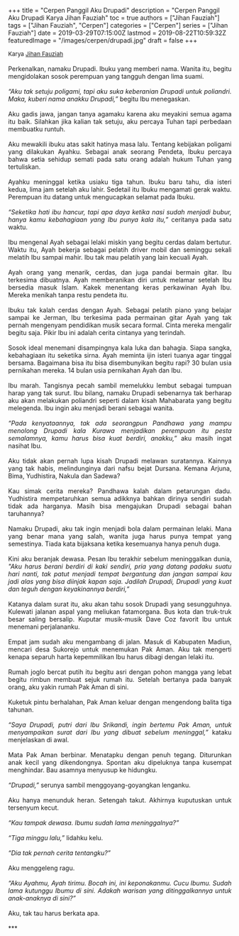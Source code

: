 +++
title = "Cerpen Panggil Aku Drupadi"
description = "Cerpen Panggil Aku Drupadi Karya Jihan Fauziah"
toc = true
authors = ["Jihan Fauziah"]
tags = ["Jihan Fauziah", "Cerpen"]
categories = ["Cerpen"]
series = ["Jihan Fauziah"]
date = 2019-03-29T07:15:00Z
lastmod = 2019-08-22T10:59:32Z
featuredImage = "/images/cerpen/drupadi.jpg"
draft = false
+++

<div style="text-align: justify;">
<div style="font-size: small;">Karya <a href="/authors/jihan-fauziah/" target="_blank">Jihan Fauziah</a></div><br />
Perkenalkan, namaku Drupadi. Ibuku yang memberi nama. Wanita itu, begitu mengidolakan sosok perempuan yang tangguh dengan lima suami.<br /><br />
<i>“Aku tak setuju poligami, tapi aku suka keberanian Drupadi untuk poliandri. Maka, kuberi nama anakku Drupadi,”</i> begitu Ibu menegaskan.<br /><br />
Aku gadis jawa, jangan tanya agamaku karena aku meyakini semua agama itu baik. Silahkan jika kalian tak setuju, aku percaya Tuhan tapi perbedaan membuatku runtuh.<br /><br />
Aku mewakili ibuku atas sakit hatinya masa lalu. Tentang kebijakan poligami yang dilakukan Ayahku. Sebagai anak seorang Pendeta, Ibuku percaya bahwa setia sehidup semati pada satu orang adalah hukum Tuhan yang tertuliskan.<br /><br />
Ayahku meninggal ketika usiaku tiga tahun. Ibuku baru tahu, dia isteri kedua, lima jam setelah aku lahir. Sedetail itu Ibuku mengamati gerak waktu. Perempuan itu datang untuk mengucapkan selamat pada Ibuku.<br /><br />
<i>“Seketika hati ibu hancur, tapi apa daya ketika nasi sudah menjadi bubur, hanya kamu kebahagiaan yang Ibu punya kala itu,”</i> ceritanya pada satu waktu.<br /><br />
Ibu mengenal Ayah sebagai lelaki miskin yang begitu cerdas dalam bertutur. Waktu itu, Ayah bekerja sebagai pelatih driver mobil dan seminggu sekali melatih Ibu sampai mahir. Ibu tak mau pelatih yang lain kecuali Ayah.<br /><br />
Ayah orang yang menarik, cerdas, dan juga pandai bermain gitar. Ibu terkesima dibuatnya. Ayah memberanikan diri untuk melamar setelah Ibu bersedia masuk Islam. Kakek menentang keras perkawinan Ayah Ibu. Mereka menikah tanpa restu pendeta itu.<br /><br />
Ibuku tak kalah cerdas dengan Ayah. Sebagai pelatih piano yang belajar sampai ke Jerman, Ibu terkesima pada permainan gitar Ayah yang tak pernah mengenyam pendidikan musik secara formal. Cinta mereka mengalir begitu saja. Pikir Ibu ini adalah cerita cintanya yang terindah.<br /><br />
Sosok ideal menemani disampingnya kala luka dan bahagia. Siapa sangka, kebahagiaan itu seketika sirna. Ayah meminta ijin isteri tuanya agar tinggal bersama. Bagaimana bisa itu bisa disembunyikan begitu rapi? 30 bulan usia pernikahan mereka. 14 bulan usia pernikahan Ayah dan Ibu.<br /><br />
Ibu marah. Tangisnya pecah sambil memelukku lembut sebagai tumpuan harap yang tak surut. Ibu bilang, namaku Drupadi sebenarnya tak berharap aku akan melakukan poliandri seperti dalam kisah Mahabarata yang begitu melegenda. Ibu ingin aku menjadi berani sebagai wanita.<br /><br />
<i>“Pada kenyataannya, tak ada seorangpun Pandhawa yang mampu menolong Drupadi kala Kurawa menjadikan perempuan itu pesta semalamnya, kamu harus bisa kuat berdiri, anakku,”</i> aku masih ingat nasihat Ibu.<br /><br />
Aku tidak akan pernah lupa kisah Drupadi melawan suratannya. Kainnya yang tak habis, melindunginya dari nafsu bejat Dursana. Kemana Arjuna, Bima, Yudhistira, Nakula dan Sadewa?<br /><br />
Kau simak cerita mereka? Pandhawa kalah dalam petarungan dadu. Yudhistira mempetaruhkan semua adikknya bahkan dirinya sendiri sudah tidak ada harganya. Masih bisa mengajukan Drupadi sebagai bahan taruhannya?<br /><br />
Namaku Drupadi, aku tak ingin menjadi bola dalam permainan lelaki. Mana yang benar mana yang salah, wanita juga harus punya tempat yang semestinya. Tiada kata bijaksana ketika kesemuanya hanya penuh duga.<br /><br />
Kini aku beranjak dewasa. Pesan Ibu terakhir sebelum meninggalkan dunia, <i>"Aku harus berani berdiri di kaki sendiri, pria yang datang padaku suatu hari nanti, tak patut menjadi tempat bergantung dan jangan sampai kau jadi alas yang bisa diinjak kapan saja. Jadilah Drupadi, Drupadi yang kuat dan teguh dengan keyakinannya berdiri,”</i><br /><br />
Katanya dalam surat itu, aku akan tahu sosok Drupadi yang sesungguhnya. Kulewati jalanan aspal yang meliukan fatamorgana. Bus kota dan truk-truk besar saling bersalip. Kuputar musik-musik Dave Coz favorit Ibu untuk menemani perjalananku.<br /><br />
Empat jam sudah aku mengambang di jalan. Masuk di Kabupaten Madiun, mencari desa Sukorejo untuk menemukan Pak Aman. Aku tak mengerti kenapa separuh harta kepemmilikan Ibu harus dibagi dengan lelaki itu.<br /><br />
Rumah joglo bercat putih itu begitu asri dengan pohon mangga yang lebat begitu rimbun membuat sejuk rumah itu. Setelah bertanya pada banyak orang, aku yakin rumah Pak Aman di sini.<br /><br />Kuketuk pintu berhalahan, Pak Aman keluar dengan mengendong balita tiga tahunan.<br /><br />
<i>“Saya Drupadi, putri dari Ibu Srikandi, ingin bertemu Pak Aman, untuk menyampaikan surat dari Ibu yang dibuat sebelum meninggal,”</i> kataku menjelaskan di awal.<br /><br />
Mata Pak Aman berbinar. Menatapku dengan penuh tegang. Diturunkan anak kecil yang dikendongnya. Spontan aku dipeluknya tanpa kusempat menghindar. Bau asamnya menyusup ke hidungku.<br /><br />
<i>“Drupadi,”</i> serunya sambil menggoyang-goyangkan lenganku.<br /><br />
Aku hanya menunduk heran. Setengah takut. Akhirnya kuputuskan untuk tersenyum kecut.<br /><br />
<i>“Kau tampak dewasa. Ibumu sudah lama meninggalnya?”</i><br /><br />
<i>“Tiga minggu lalu,”</i> lidahku kelu.<br /><br />
<i>“Dia tak pernah cerita tentangku?”</i><br /><br />
Aku menggeleng ragu.<br /><br /><i>“Aku Ayahmu, Ayah tirimu. Bocah ini, ini keponakanmu. Cucu Ibumu. Sudah lama kutunggu Ibumu di sini. Adakah warisan yang ditinggalkannya untuk anak-anaknya di sini?”</i><br /><br />
Aku, tak tau harus berkata apa.<br /><br />***</div>
